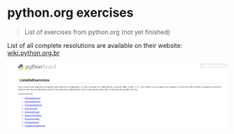 # python.org exercises
> List of exercises from python.org (not yet finished)

List of all complete resolutions are available on their website: [wiki.python.org.br](https://wiki.python.org.br/ListaDeExercicios)

![](header.png)
